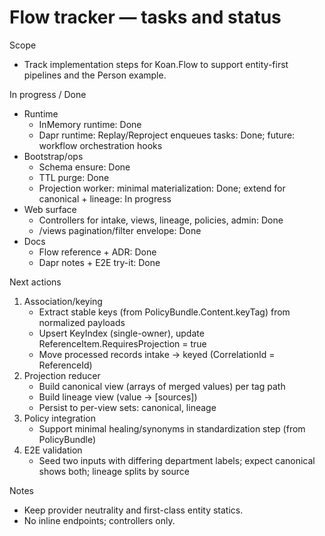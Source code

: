 # Flow tracker — tasks and status

Scope
- Track implementation steps for Koan.Flow to support entity-first pipelines and the Person example.

In progress / Done
- Runtime
  - InMemory runtime: Done
  - Dapr runtime: Replay/Reproject enqueues tasks: Done; future: workflow orchestration hooks
- Bootstrap/ops
  - Schema ensure: Done
  - TTL purge: Done
  - Projection worker: minimal materialization: Done; extend for canonical + lineage: In progress
- Web surface
  - Controllers for intake, views, lineage, policies, admin: Done
  - /views pagination/filter envelope: Done
- Docs
  - Flow reference + ADR: Done
  - Dapr notes + E2E try-it: Done

Next actions
1) Association/keying
   - Extract stable keys (from PolicyBundle.Content.keyTag) from normalized payloads
   - Upsert KeyIndex (single-owner), update ReferenceItem.RequiresProjection = true
   - Move processed records intake → keyed (CorrelationId = ReferenceId)
2) Projection reducer
   - Build canonical view (arrays of merged values) per tag path
   - Build lineage view (value → [sources])
   - Persist to per-view sets: canonical, lineage
3) Policy integration
   - Support minimal healing/synonyms in standardization step (from PolicyBundle)
4) E2E validation
   - Seed two inputs with differing department labels; expect canonical shows both; lineage splits by source

Notes
- Keep provider neutrality and first-class entity statics.
- No inline endpoints; controllers only.
